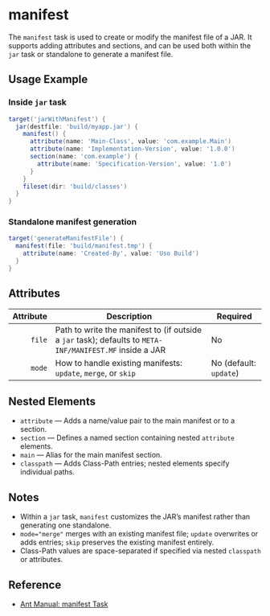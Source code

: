 # manifest

The `manifest` task is used to create or modify the manifest file of a JAR. It supports adding attributes and sections, and can be used both within the `jar` task or standalone to generate a manifest file.

## Usage Example

### Inside `jar` task

```groovy
target('jarWithManifest') {
  jar(destfile: 'build/myapp.jar') {
    manifest() {
      attribute(name: 'Main-Class', value: 'com.example.Main')
      attribute(name: 'Implementation-Version', value: '1.0.0')
      section(name: 'com.example') {
        attribute(name: 'Specification-Version', value: '1.0')
      }
    }
    fileset(dir: 'build/classes')
  }
}
```

### Standalone manifest generation

```groovy
target('generateManifestFile') {
  manifest(file: 'build/manifest.tmp') {
    attribute(name: 'Created-By', value: 'Uso Build')
  }
}
```

## Attributes

| Attribute | Description                                                                                              | Required               |
|----------:|----------------------------------------------------------------------------------------------------------|------------------------|
|    `file` | Path to write the manifest to (if outside a `jar` task); defaults to `META-INF/MANIFEST.MF` inside a JAR | No                     |
|    `mode` | How to handle existing manifests: `update`, `merge`, or `skip`                                           | No (default: `update`) |

## Nested Elements

- `attribute` — Adds a name/value pair to the main manifest or to a section.
- `section` — Defines a named section containing nested `attribute` elements.
- `main` — Alias for the main manifest section.
- `classpath` — Adds Class-Path entries; nested elements specify individual paths.

## Notes

- Within a `jar` task, `manifest` customizes the JAR’s manifest rather than generating one standalone.
- `mode="merge"` merges with an existing manifest file; `update` overwrites or adds entries; `skip` preserves the existing manifest entirely.
- Class-Path values are space-separated if specified via nested `classpath` or attributes.

## Reference

- [Ant Manual: manifest Task](https://ant.apache.org/manual/Tasks/manifest.html)
